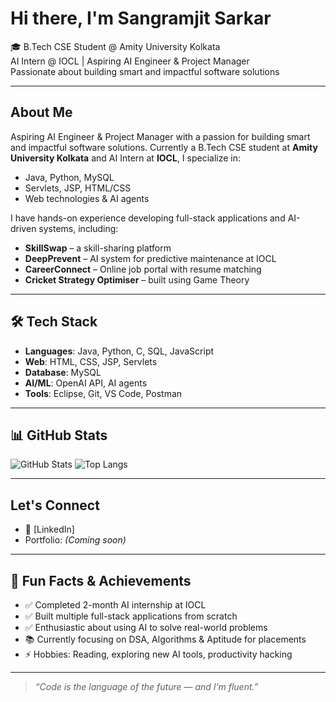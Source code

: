 #  Hi there, I'm Sangramjit Sarkar

🎓 B.Tech CSE Student @ Amity University Kolkata  
 AI Intern @ IOCL | Aspiring AI Engineer & Project Manager  
 Passionate about building smart and impactful software solutions

---

## About Me

Aspiring AI Engineer & Project Manager with a passion for building smart and impactful software solutions. Currently a B.Tech CSE student at **Amity University Kolkata** and AI Intern at **IOCL**, I specialize in:

- Java, Python, MySQL
- Servlets, JSP, HTML/CSS
- Web technologies & AI agents

I have hands-on experience developing full-stack applications and AI-driven systems, including:

- **SkillSwap** – a skill-sharing platform  
- **DeepPrevent** – AI system for predictive maintenance at IOCL  
- **CareerConnect** – Online job portal with resume matching  
- **Cricket Strategy Optimiser** – built using Game Theory  

---

## 🛠️ Tech Stack

- **Languages**: Java, Python, C, SQL, JavaScript  
- **Web**: HTML, CSS, JSP, Servlets  
- **Database**: MySQL  
- **AI/ML**: OpenAI API, AI agents  
- **Tools**: Eclipse, Git, VS Code, Postman

---

## 📊 GitHub Stats

![GitHub Stats](https://github-readme-stats.vercel.app/api?username=sangramjit&show_icons=true&theme=radical)
![Top Langs](https://github-readme-stats.vercel.app/api/top-langs/?username=sangramjit&layout=compact&theme=radical)

---

##  Let's Connect

- 💼 [LinkedIn]  
-  Portfolio: *(Coming soon)*

---

## 🎯 Fun Facts & Achievements

- ✅ Completed 2-month AI internship at IOCL  
- ✅ Built multiple full-stack applications from scratch  
- ✅ Enthusiastic about using AI to solve real-world problems  
- 📚 Currently focusing on DSA, Algorithms & Aptitude for placements  
- ⚡ Hobbies: Reading, exploring new AI tools, productivity hacking

---

> _“Code is the language of the future — and I’m fluent.”_

